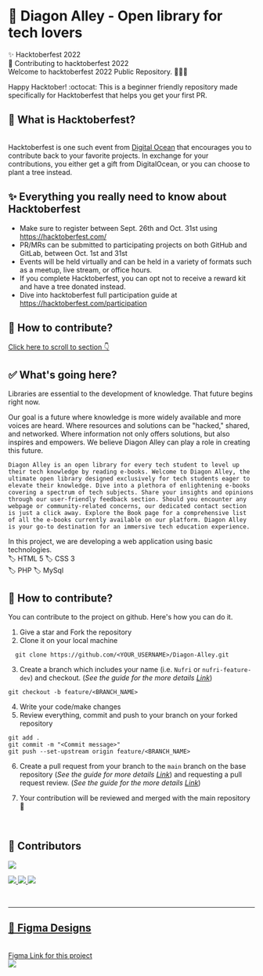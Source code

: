 # 🏫 Diagon Alley - Open library for tech lovers

✨ Hacktoberfest 2022 <br>
🌱 Contributing to hacktoberfest 2022 <br>
Welcome to hacktoberfest 2022 Public Repository. 👨🏻‍💻 <br>

Happy Hacktober! :octocat: This is a beginner friendly repository made specifically for Hacktoberfest that helps you get your first PR.
 </br>

## 🔖 What is Hacktoberfest?

</br>
Hacktoberfest is one such event from <a href="https://hacktoberfest.digitalocean.com/" target="_blank">Digital Ocean</a>
 that encourages you to contribute back to your favorite projects. In exchange for your contributions, you either get a gift from DigitalOcean, or you can choose to plant a tree instead.
</br>

## ✨ Everything you really need to know about Hacktoberfest

- Make sure to register between Sept. 26th and Oct. 31st using <https://hacktoberfest.com/>
- PR/MRs can be submitted to participating projects on both GitHub and GitLab, between Oct. 1st and 31st
- Events will be held virtually and can be held in a variety of formats such as a meetup, live stream, or office hours.
- If you complete Hacktoberfest, you can opt not to receive a reward kit and have a tree donated instead.
- Dive into hacktoberfest full participation guide at <https://hacktoberfest.com/participation>
  </br>
  
## 🤝 How to contribute?

[Click here to scroll to section 👇](#-how-to-contribute-1)
</br>

## ✅ What's going here?

Libraries are essential to the development of knowledge.
That future begins right now.

Our goal is a future where knowledge is more widely available and more voices are heard.
Where resources and solutions can be "hacked," shared, and networked.
Where information not only offers solutions, but also inspires and empowers.
We believe Diagon Alley can play a role in creating this future.
</br>

`Diagon Alley is an open library for every tech student to level up their tech knowledge by reading e-books. Welcome to Diagon Alley, the ultimate open library designed exclusively for tech students eager to elevate their knowledge. Dive into a plethora of enlightening e-books covering a spectrum of tech subjects. Share your insights and opinions through our user-friendly feedback section. Should you encounter any webpage or community-related concerns, our dedicated contact section is just a click away. Explore the Book page for a comprehensive list of all the e-books currently available on our platform. Diagon Alley is your go-to destination for an immersive tech education experience.
`
</br>

In this project, we are developing a web application using basic technologies.</br>
  🏷️ HTML 5
  🏷️ CSS 3  
  🏷️ PHP
  🏷️ MySql

## 🤝 How to contribute?

You can contribute to the project on github. Here's how you can do it.

1. Give a star and Fork the repository
2. Clone it on your local machine

  ```
    git clone https://github.com/<YOUR_USERNAME>/Diagon-Alley.git
  ```

3. Create a branch which includes your name (i.e. `Nufri` or `nufri-feature-dev`) and checkout. (_See the guide for the more details [Link](https://www.atlassian.com/git/tutorials/comparing-workflows/feature-branch-workflow)_)

  ```
  git checkout -b feature/<BRANCH_NAME>
  ```

4. Write your code/make changes
5. Review everything, commit and push to your branch on your forked repository

  ```
  git add .
  git commit -m "<Commit message>"
  git push --set-upstream origin feature/<BRANCH_NAME>

```

6. Create a pull request from your branch to the `main` branch on the base repository
   (_See the guide for more
   details [Link](https://docs.github.com/en/free-pro-team@latest/github/collaborating-with-issues-and-pull-requests/creating-a-pull-request)_) and requesting a pull request review. (_See the guide for the more details [Link](https://docs.github.com/en/pull-requests/collaborating-with-pull-requests/proposing-changes-to-your-work-with-pull-requests/requesting-a-pull-request-review)_)

7. Your contribution will be reviewed and merged with the main repository 🙌
</br>

## 🌱 Contributors </br>

<a href="https://github.com/MadhushaPrasad/Diagon-Alley/graphs/contributors">
  <img src="https://contrib.rocks/image?repo=MadhushaPrasad/Diagon-Alley" />
</a>
</br>

<a href="https://www.w3.org/html/" target="_blank"> <img src="https://img.icons8.com/color/48/000000/html-5.png"/> </a> <a href="https://www.w3schools.com/css/" target="_blank"> <img src="https://img.icons8.com/color/48/000000/css3.png"/> </a><a href="https://www.php.net/" target="_blank"> <img src="https://img.icons8.com/dusk/64/000000/php-logo.png"/>

</br>
<hr>
<h2>🔖 Figma Designs</h2>
</br>
<a href="https://www.figma.com/file/dz4JS3XBiGzTDGGIQ3PczB/Diagon-Alley?node-id=20%3A782" target="_blank"> Figma Link for this project</a>
</br>
<img src="https://github.com/MadhushaPrasad/Diagon-Alley/assets/50085447/2c32165a-05e2-4256-b972-aa7c78c9c354">

